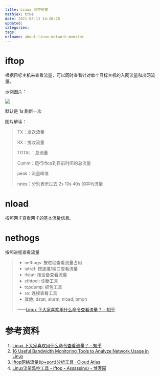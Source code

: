 ```yaml
---
title: Linux 监控带宽
mathjax: true
date: 2021-03-11 14:26:28
updated:
categories:
tags:
urlname: about-linux-network-monitor
---
```




<!-- more -->

# iftop

根据目标主机来查看流量，可以同时查看针对单个目标主机的入网流量和出网流量。



示例图片：



![](https://www.ex-parrot.com/pdw/iftop/iftop_normal.png)



默认是 1s 刷新一次

图片解读：

> TX：发送流量
>
> RX：接收流量
>
> TOTAL：总流量
>
> Cumm：运行iftop到目前时间的总流量
>
> peak：流量峰值
>
> rates：分别表示过去 2s 10s 40s 的平均流量



# nload

按照网卡查看网卡的基本流量信息。



# nethogs

按照进程查看流量



> - nethogs: 按进程查看流量占用
> - iptraf: 按连接/端口查看流量
> - ifstat: 按设备查看流量
> - ethtool: 诊断工具
> - tcpdump: 抓包工具
> - ss: 连接查看工具
> - 其他: dstat, slurm, nload, bmon
>
> ——[Linux 下大家喜欢用什么命令查看流量？ - 知乎](https://www.zhihu.com/question/19862245)



# 参考资料

1. [Linux 下大家喜欢用什么命令查看流量？ - 知乎](https://www.zhihu.com/question/19862245)
2. [16 Useful Bandwidth Monitoring Tools to Analyze Network Usage in Linux](https://www.tecmint.com/linux-network-bandwidth-monitoring-tools/)
3. [iftop网络流量(ip+port)分析工具 · Cloud Atlas](https://huataihuang.gitbooks.io/cloud-atlas/content/network/packet_analysis/utilities/iftop.html)
4. [Linux流量监控工具 - iftop - Assassinの - 博客园](https://www.cnblogs.com/lianzhilei/p/6019709.html)